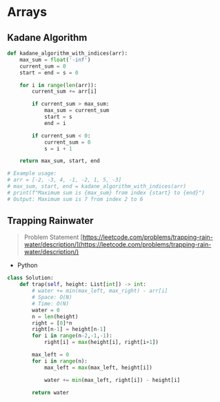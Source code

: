 # Arrays

## Kadane Algorithm

```python
def kadane_algorithm_with_indices(arr):
    max_sum = float('-inf')
    current_sum = 0
    start = end = s = 0

    for i in range(len(arr)):
        current_sum += arr[i]

        if current_sum > max_sum:
            max_sum = current_sum
            start = s
            end = i

        if current_sum < 0:
            current_sum = 0
            s = i + 1

    return max_sum, start, end

# Example usage:
# arr = [-2, -3, 4, -1, -2, 1, 5, -3]
# max_sum, start, end = kadane_algorithm_with_indices(arr)
# print(f"Maximum sum is {max_sum} from index {start} to {end}")
# Output: Maximum sum is 7 from index 2 to 6
```

## Trapping Rainwater

>Problem Statement [https://leetcode.com/problems/trapping-rain-water/description/](https://leetcode.com/problems/trapping-rain-water/description/)

- Python
```python
class Solution:
    def trap(self, height: List[int]) -> int:
        # water += min(max_left, max_right) - arr[i]
        # Space: O(N)
        # Time: O(N)
        water = 0
        n = len(height)
        right = [0]*n
        right[n-1] = height[n-1]
        for i in range(n-2,-1,-1):
            right[i] = max(height[i], right[i+1])

        max_left = 0
        for i in range(n):
            max_left = max(max_left, height[i])

            water += min(max_left, right[i]) - height[i]

        return water
```
